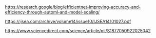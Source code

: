 
https://research.google/blog/efficientnet-improving-accuracy-and-efficiency-through-automl-and-model-scaling/

https://ijsea.com/archive/volume14/issue10/IJSEA14101027.pdf

https://www.sciencedirect.com/science/article/pii/S1877050922025042